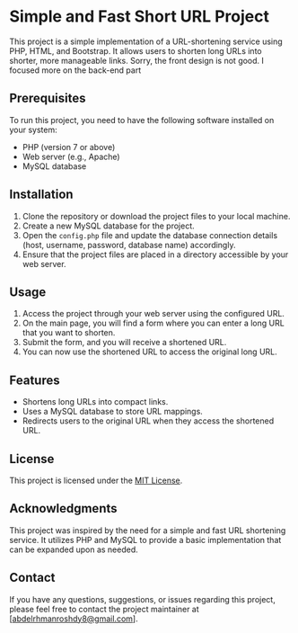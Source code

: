 # Simple and Fast Short URL Project

This project is a simple implementation of a URL-shortening service using PHP, HTML, and Bootstrap. It allows users to shorten long URLs into shorter, more manageable links.
Sorry, the front design is not good. I focused more on the back-end part
## Prerequisites

To run this project, you need to have the following software installed on your system:

- PHP (version 7 or above)
- Web server (e.g., Apache)
- MySQL database

## Installation

1. Clone the repository or download the project files to your local machine.
2. Create a new MySQL database for the project.
3. Open the `config.php` file and update the database connection details (host, username, password, database name) accordingly.
4. Ensure that the project files are placed in a directory accessible by your web server.

## Usage

1. Access the project through your web server using the configured URL.
2. On the main page, you will find a form where you can enter a long URL that you want to shorten.
3. Submit the form, and you will receive a shortened URL.
4. You can now use the shortened URL to access the original long URL.

## Features

- Shortens long URLs into compact links.
- Uses a MySQL database to store URL mappings.
- Redirects users to the original URL when they access the shortened URL.


## License

This project is licensed under the [MIT License](LICENSE).

## Acknowledgments

This project was inspired by the need for a simple and fast URL shortening service. It utilizes PHP and MySQL to provide a basic implementation that can be expanded upon as needed.

## Contact

If you have any questions, suggestions, or issues regarding this project, please feel free to contact the project maintainer at [abdelrhmanroshdy8@gmail.com].
